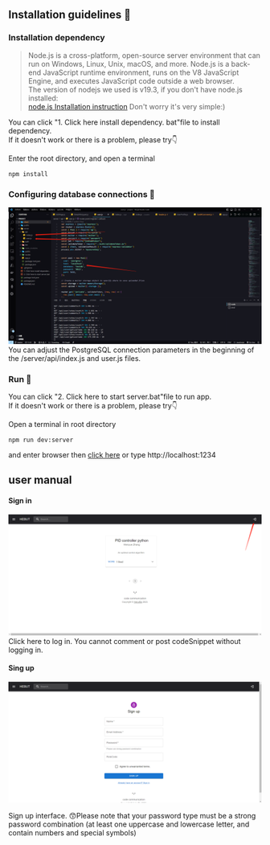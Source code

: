 
## Installation guidelines :eyes:

### Installation dependency  

> Node.js is a cross-platform, open-source server environment that can run on Windows, Linux, Unix, macOS, and more. Node.js is a back-end JavaScript runtime environment, runs on the V8 JavaScript Engine, and executes JavaScript code outside a web browser.  
The version of nodejs we used is v19.3, if you don't have node.js installed:  
[node.js Installation instruction](https://docs.npmjs.com/downloading-and-installing-node-js-and-npm)
Don't worry it's very simple:)

You can click "1. Click here install dependency. bat"file to install dependency.  
If it doesn't work or there is a problem, please try👇  

Enter the root directory, and open a terminal
```
npm install
```

### Configuring database connections :elephant:

![pool Configuratio](./public/img/poolmodify.png)
You can adjust the PostgreSQL connection parameters in the beginning of the /server/api/index.js and user.js files.

### Run :running:

You can click "2. Click here to start server.bat"file to run app.  
If it doesn't work or there is a problem, please try👇  

Open a terminal in root directory
```
npm run dev:server
```
and enter browser then [click here](http://localhost:1234/) or type http://localhost:1234

## user manual
#### Sign in
![login](./public/img/howtolog.png)
Click here to log in. You cannot comment or post codeSnippet without logging in.

#### Sing up
![signup](./public/img/signup.png)

Sign up interface.
:kissing_smiling_eyes:Please note that your password type must be a strong password combination (at least one uppercase and lowercase letter, and contain numbers and special symbols) 
